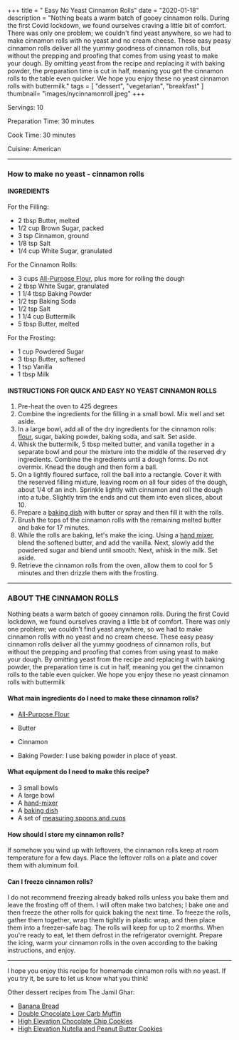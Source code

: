 +++
title = " Easy No Yeast Cinnamon Rolls"
date = "2020-01-18"
description = "Nothing beats a warm batch of gooey cinnamon rolls. During the first Covid lockdown, we found ourselves craving a little bit of comfort. There was only one problem; we couldn't find yeast anywhere, so we had to make cinnamon rolls with no yeast and no cream cheese. These easy peasy cinnamon rolls deliver all the yummy goodness of cinnamon rolls, but without the prepping and proofing that comes from using yeast to make your dough. By omitting yeast from the recipe and replacing it with baking powder, the preparation time is cut in half, meaning you get the cinnamon rolls to the table even quicker. We hope you enjoy these no yeast cinnamon rolls with buttermilk."
tags = [
    "dessert",
    "vegetarian",
    "breakfast"
]
thumbnail= "images/nycinnamonroll.jpeg"
+++

Servings: 10 <!--more-->

Preparation Time: 30 minutes

Cook Time: 30 minutes

Cuisine: American

----

### How to make no yeast - cinnamon rolls

#### INGREDIENTS

For the Filling:

* 2 tbsp Butter, melted
* 1/2 cup Brown Sugar, packed
* 3 tsp Cinnamon, ground
* 1/8 tsp Salt
* 1/4 cup White Sugar, granulated 

For the Cinnamon Rolls: 

* 3 cups [All-Purpose Flour](https://amzn.to/3aet0yB), plus more for rolling the dough
* 2 tbsp White Sugar, granulated
* 1 1/4 tbsp Baking Powder 
* 1/2 tsp Baking Soda 
* 1/2 tsp Salt
* 1 1/4 cup Buttermilk 
* 5 tbsp Butter, melted

For the Frosting:

* 1 cup Powdered Sugar 
* 3 tbsp Butter, softened
* 1 tsp Vanilla
* 1 tbsp Milk 

#### INSTRUCTIONS FOR QUICK AND EASY NO YEAST CINNAMON ROLLS 

1. Pre-heat the oven to 425 degrees
2. Combine the ingredients for the filling in a small bowl. Mix well and set aside. 
3. In a large bowl, add all of the dry ingredients for the cinnamon rolls: [flour](https://amzn.to/3aet0yB), sugar, baking powder, baking soda, and salt. Set aside. 
4. Whisk the buttermilk, 5 tbsp melted butter, and vanilla together in a separate bowl and pour the mixture into the middle of the reserved dry ingredients. Combine the ingredients until a dough forms. Do not overmix. Knead the dough and then form a ball.
5. On a lightly floured surface, roll the ball into a rectangle. Cover it with the reserved filling mixture, leaving room on all four sides of the dough, about 1/4 of an inch. Sprinkle lightly with cinnamon and roll the dough into a tube. Slightly trim the ends and cut them into even slices, about 10. 
6. Prepare a [baking dish](https://amzn.to/3r23qTr) with butter or spray and then fill it with the rolls. 
7. Brush the tops of the cinnamon rolls with the remaining melted butter and bake for 17 minutes. 
8. While the rolls are baking, let's make the icing. Using a [hand mixer](https://amzn.to/2OXaeEn), blend the softened butter, and add the vanilla. Next, slowly add the powdered sugar and blend until smooth. Next, whisk in the milk. Set aside. 
9.  Retrieve the cinnamon rolls from the oven, allow them to cool for 5 minutes and then drizzle them with the frosting.

---- 

### ABOUT THE CINNAMON ROLLS 

Nothing beats a warm batch of gooey cinnamon rolls. During the first Covid lockdown, we found ourselves craving a little bit of comfort. There was only one problem; we couldn't find yeast anywhere, so we had to make cinnamon rolls with no yeast and no cream cheese. These easy peasy cinnamon rolls deliver all the yummy goodness of cinnamon rolls, but without the prepping and proofing that comes from using yeast to make your dough. By omitting yeast from the recipe and replacing it with baking powder, the preparation time is cut in half, meaning you get the cinnamon rolls to the table even quicker. We hope you enjoy these no yeast cinnamon rolls with buttermilk

#### What main ingredients do I need to make these cinnamon rolls?

* [All-Purpose Flour](https://amzn.to/3aet0yB)

* Butter

* Cinnamon

* Baking Powder: I use baking powder in place of yeast. 

#### What equipment do I need to make this recipe?

* 3 small bowls
* A large bowl
* A [hand-mixer](https://amzn.to/2OXaeEn) 
* A [baking dish](https://amzn.to/3r23qTr)
* A set of [measuring spoons and cups](https://amzn.to/2QjG2UR)

#### How should I store my cinnamon rolls? 

If somehow you wind up with leftovers, the cinnamon rolls keep at room temperature for a few days. Place the leftover rolls on a plate and cover them with aluminum foil. 

#### Can I freeze cinnamon rolls?

I do not recommend freezing already baked rolls unless you bake them and leave the frosting off of them. I will often make two batches; I bake one and then freeze the other rolls for quick baking the next time. To freeze the rolls, gather them together, wrap them tightly in plastic wrap, and then place them into a freezer-safe bag. The rolls will keep for up to 2 months. When you're ready to eat, let them defrost in the refrigerator overnight. Prepare the icing, warm your cinnamon rolls in the oven according to the baking instructions, and enjoy. 

---- 

I hope you enjoy this recipe for homemade cinnamon rolls with no yeast. If you try it, be sure to let us know what you think!

Other dessert recipes from The Jamil Ghar:
* [Banana Bread](https://www.jamilghar.com/recipe/banana_bread/)
* [Double Chocolate Low Carb Muffin](https://www.jamilghar.com/recipe/double_chocolate_lowcarb_muffins/)
* [High Elevation Chocolate Chip Cookies](https://www.jamilghar.com/recipe/high_elevation_chochip_cookie/)
* [High Elevation Nutella and Peanut Butter Cookies](https://www.jamilghar.com/recipe/nutella_cookies/)

